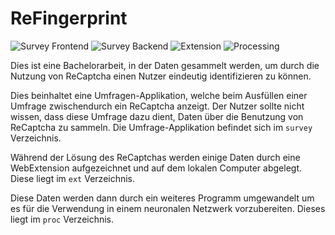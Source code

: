 # ReFingerprint

![Survey Frontend](https://github.com/lustigo/refingerprint/workflows/Survey%20Frontend/badge.svg)
![Survey Backend](https://github.com/lustigo/refingerprint/workflows/Survey%20Backend/badge.svg)
![Extension](https://github.com/lustigo/refingerprint/workflows/Extension/badge.svg)
![Processing](https://github.com/lustigo/refingerprint/workflows/Processing/badge.svg)

Dies ist eine Bachelorarbeit, in der Daten gesammelt werden, um durch die Nutzung von ReCaptcha einen Nutzer eindeutig identifizieren zu können.

Dies beinhaltet eine Umfragen-Applikation, welche beim Ausfüllen einer Umfrage zwischendurch ein ReCaptcha anzeigt.
Der Nutzer sollte nicht wissen, dass diese Umfrage dazu dient, Daten über die Benutzung von ReCaptcha zu sammeln.
Die Umfrage-Applikation befindet sich im `survey` Verzeichnis.

Während der Lösung des ReCaptchas werden einige Daten durch eine WebExtension aufgezeichnet und auf dem lokalen Computer abgelegt.
Diese liegt im `ext` Verzeichnis.

Diese Daten werden dann durch ein weiteres Programm umgewandelt um es für die Verwendung in einem neuronalen Netzwerk vorzubereiten.
Dieses liegt im `proc` Verzeichnis.
